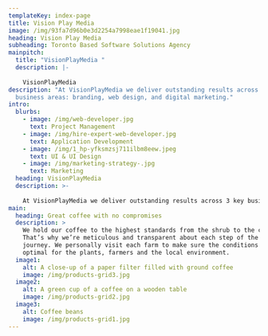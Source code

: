 ```yaml
---
templateKey: index-page
title: Vision Play Media
image: /img/93fa7d96b0e3d2254a7998eae1f19041.jpg
heading: Vision Play Media
subheading: Toronto Based Software Solutions Agency
mainpitch:
  title: "VisionPlayMedia "
  description: |-
    
    VisionPlayMedia 
description: "At VisionPlayMedia we deliver outstanding results across 3 key
  business areas: branding, web design, and digital marketing."
intro:
  blurbs:
    - image: /img/web-developer.jpg
      text: Project Management
    - image: /img/hire-expert-web-developer.jpg
      text: Application Development
    - image: /img/1_hp-yfksmzsj711ilbm8eew.jpeg
      text: UI & UI Design
    - image: /img/marketing-strategy-.jpg
      text: Marketing
  heading: VisionPlayMedia
  description: >-
    
    At VisionPlayMedia we deliver outstanding results across 3 key business areas: branding, web design, and digital marketing.
main:
  heading: Great coffee with no compromises
  description: >
    We hold our coffee to the highest standards from the shrub to the cup.
    That’s why we’re meticulous and transparent about each step of the coffee’s
    journey. We personally visit each farm to make sure the conditions are
    optimal for the plants, farmers and the local environment.
  image1:
    alt: A close-up of a paper filter filled with ground coffee
    image: /img/products-grid3.jpg
  image2:
    alt: A green cup of a coffee on a wooden table
    image: /img/products-grid2.jpg
  image3:
    alt: Coffee beans
    image: /img/products-grid1.jpg
---
```

